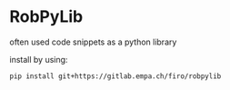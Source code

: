 # RobPyLib

often used code snippets as a python library

install by using:

```pip install git+https://gitlab.empa.ch/firo/robpylib```
